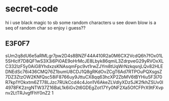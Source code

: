 # secret-code

hi i use black magic to sb some random characters u see down blow is a seq of random char so enjoy i guess??

## E3F0F7

sUm2q8dU6e5aRMLgr7pw2D4s8BNZF44A410R2a0M6CX2VcdQ6h7fOx01L5SHlcIf7D8QF1wS3X3i6Pi0AE9oHrMcJE8Lbyk86qmiL3ZdrpveG29yRVOxXLC332IzF5y0AiG8YhdxzsKNAsqmFpc9vt1rwZJYm8tUqWrNzkqsnjLQv82HLEDNEdSc76i436CMQ76Z1bumU8CDJ1Q8gRKdOvZCgT6Ad7RTPOuPQXsgsZ7DZ3ZtzOW2KNfQsc58iF8766uy9JttuCX8qq63hcXP2ZbMV6tBYHiu5F3l70R7kp1YOkxtm6ZT78LJzc7RUkCcd4c4Jon1V6AkeZLVdlyXDz5JK2fkhZSUv0l4978FK2zrgNTW37Z16BaL1k6iGv2t6GDEgZot17Yy0NF2Xa5OfCFPrX9tFXvpnv2LtTRJvgfFhY0nZ2
1